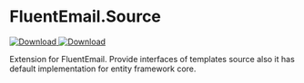 # FluentEmail.Source
[ ![Download](https://travis-ci.com/CactusSoft/Cactus.Email.svg?branch=master) ](https://travis-ci.com/CactusSoft/Cactus.Email)
[ ![Download](https://codecov.io/gh/CactusSoft/Cactus.Email/graph/badge.svg) ](https://codecov.io/gh/CactusSoft/Cactus.Email)

Extension for FluentEmail. Provide interfaces of templates source also it has default implementation for entity framework core.